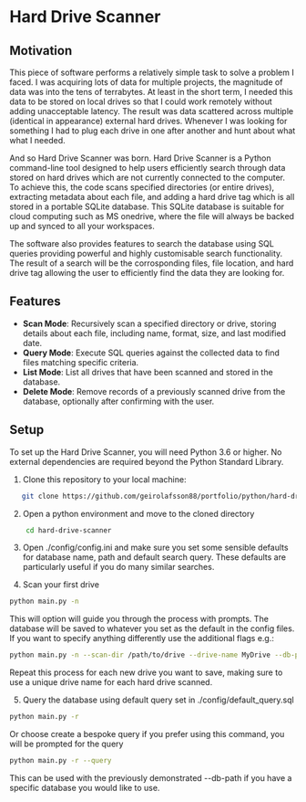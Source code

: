 # Hard Drive Scanner
## Motivation
This piece of software performs a relatively simple task to solve a problem I faced. I was acquiring lots of data for multiple projects, the magnitude of data was into the tens of terrabytes. At least in the short term, I needed this data to be stored on local drives so that I could work remotely without adding unacceptable latency. The result was data scattered across multiple (identical in appearance) external hard drives. Whenever I was looking for something I had to plug each drive in one after another and hunt about what what I needed. 

And so Hard Drive Scanner was born. Hard Drive Scanner is a Python command-line tool designed to help users efficiently search through data stored on hard drives which are not currently connected to the computer. To achieve this, the code scans specified directories (or entire drives), extracting metadata about each file, and adding a hard drive tag which is all stored in a portable SQLite database. This SQLite database is suitable for cloud computing such as MS onedrive, where the file will always be backed up and synced to all your workspaces. 

The software also provides features to search the database using SQL queries providing powerful and highly customisable search functionality. The result of a search will be the corrosponding files, file location, and hard drive tag allowing the user to efficiently find the data they are looking for. 

## Features

- **Scan Mode**: Recursively scan a specified directory or drive, storing details about each file, including name, format, size, and last modified date.
- **Query Mode**: Execute SQL queries against the collected data to find files matching specific criteria.
- **List Mode**: List all drives that have been scanned and stored in the database.
- **Delete Mode**: Remove records of a previously scanned drive from the database, optionally after confirming with the user.

## Setup

To set up the Hard Drive Scanner, you will need Python 3.6 or higher. No external dependencies are required beyond the Python Standard Library.

1. Clone this repository to your local machine:

```bash
   git clone https://github.com/geirolafsson88/portfolio/python/hard-drive-scanner.git
```

2. Open a python environment and move to the cloned directory 
```bash
    cd hard-drive-scanner
```

3. Open ./config/config.ini and make sure you set some sensible defaults for database name, path and default search query. These defaults are particularly useful if you do many similar searches.

4. Scan your first drive
```bash
python main.py -n
```

This will option will guide you through the process with prompts. The database will be saved to whatever you set as the default in the config files. If you want to specify anything differently use the additional flags e.g.:

``` bash
python main.py -n --scan-dir /path/to/drive --drive-name MyDrive --db-path /path/to/database.db
```

Repeat this process for each new drive you want to save, making sure to use a unique drive name for each hard drive scanned.

5. Query the database using default query set in ./config/default_query.sql
```bash
python main.py -r
```

Or choose create a bespoke query if you prefer using this command, you will be prompted for the query
```bash
python main.py -r --query
```

This can be used with the previously demonstrated --db-path if you have a specific database you would like to use. 